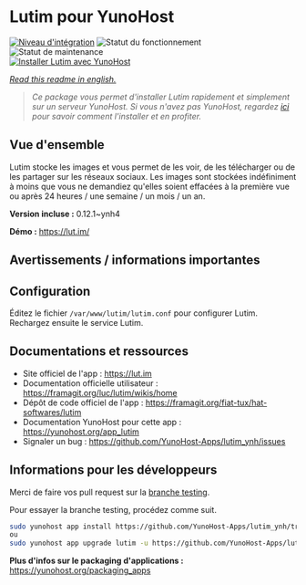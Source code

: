 <!--
N.B.: This README was automatically generated by https://github.com/YunoHost/apps/tree/master/tools/README-generator
It shall NOT be edited by hand.
-->

# Lutim pour YunoHost

[![Niveau d'intégration](https://dash.yunohost.org/integration/lutim.svg)](https://dash.yunohost.org/appci/app/lutim) ![Statut du fonctionnement](https://ci-apps.yunohost.org/ci/badges/lutim.status.svg) ![Statut de maintenance](https://ci-apps.yunohost.org/ci/badges/lutim.maintain.svg)  
[![Installer Lutim avec YunoHost](https://install-app.yunohost.org/install-with-yunohost.svg)](https://install-app.yunohost.org/?app=lutim)

*[Read this readme in english.](./README.md)*

> *Ce package vous permet d'installer Lutim rapidement et simplement sur un serveur YunoHost.
Si vous n'avez pas YunoHost, regardez [ici](https://yunohost.org/#/install) pour savoir comment l'installer et en profiter.*

## Vue d'ensemble

Lutim stocke les images et vous permet de les voir, de les télécharger ou de les partager sur les réseaux sociaux.
Les images sont stockées indéfiniment à moins que vous ne demandiez qu'elles soient effacées à la première vue ou après 24 heures / une semaine / un mois / un an.

**Version incluse :** 0.12.1~ynh4

**Démo :** https://lut.im/
## Avertissements / informations importantes

## Configuration

Éditez le fichier `/var/www/lutim/lutim.conf` pour configurer Lutim.
Rechargez ensuite le service Lutim.

## Documentations et ressources

* Site officiel de l'app : <https://lut.im>
* Documentation officielle utilisateur : <https://framagit.org/luc/lutim/wikis/home>
* Dépôt de code officiel de l'app : <https://framagit.org/fiat-tux/hat-softwares/lutim>
* Documentation YunoHost pour cette app : <https://yunohost.org/app_lutim>
* Signaler un bug : <https://github.com/YunoHost-Apps/lutim_ynh/issues>

## Informations pour les développeurs

Merci de faire vos pull request sur la [branche testing](https://github.com/YunoHost-Apps/lutim_ynh/tree/testing).

Pour essayer la branche testing, procédez comme suit.

``` bash
sudo yunohost app install https://github.com/YunoHost-Apps/lutim_ynh/tree/testing --debug
ou
sudo yunohost app upgrade lutim -u https://github.com/YunoHost-Apps/lutim_ynh/tree/testing --debug
```

**Plus d'infos sur le packaging d'applications :** <https://yunohost.org/packaging_apps>
